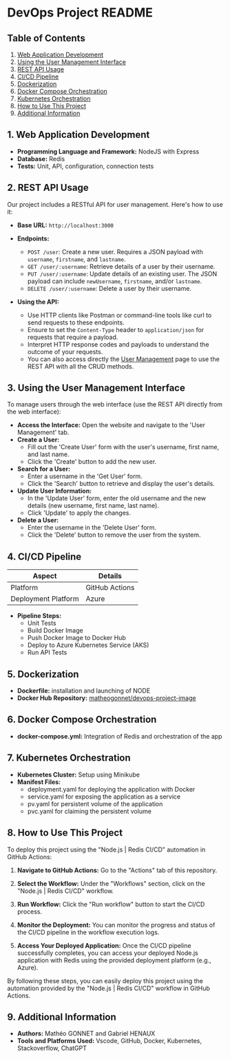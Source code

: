 # DevOps Project README

## Table of Contents
1. [Web Application Development](#1-web-application-development)
2. [Using the User Management Interface](#2-using-the-user-management-interface)
3. [REST API Usage](#3-rest-api-usage)
4. [CI/CD Pipeline](#2-cicd-pipeline)
5. [Dockerization](#3-dockerization)
6. [Docker Compose Orchestration](#4-docker-compose-orchestration)
7. [Kubernetes Orchestration](#5-kubernetes-orchestration)
8. [How to Use This Project](#how-to-use-this-project)
9. [Additional Information](#additional-information)

## 1. Web Application Development
- **Programming Language and Framework:** NodeJS with Express
- **Database:** Redis
- **Tests:** Unit, API, configuration, connection tests


## 2. REST API Usage
Our project includes a RESTful API for user management. Here's how to use it:

- **Base URL:** `http://localhost:3000`
- **Endpoints:**
  - `POST /user`: Create a new user. Requires a JSON payload with `username`, `firstname`, and `lastname`.
  - `GET /user/:username`: Retrieve details of a user by their username.
  - `PUT /user/:username`: Update details of an existing user. The JSON payload can include `newUsername`, `firstname`, and/or `lastname`.
  - `DELETE /user/:username`: Delete a user by their username.

- **Using the API:**
  - Use HTTP clients like Postman or command-line tools like curl to send requests to these endpoints.
  - Ensure to set the `Content-Type` header to `application/json` for requests that require a payload.
  - Interpret HTTP response codes and payloads to understand the outcome of your requests.
  - You can also access directly the [User Management](#2-using-the-user-management-interface) page to use the REST API with all the CRUD methods.


## 3. Using the User Management Interface
To manage users through the web interface (use the REST API directly from the web interface):

- **Access the Interface:** Open the website and navigate to the 'User Management' tab.
- **Create a User:** 
  - Fill out the 'Create User' form with the user's username, first name, and last name.
  - Click the 'Create' button to add the new user.
- **Search for a User:** 
  - Enter a username in the 'Get User' form.
  - Click the 'Search' button to retrieve and display the user's details.
- **Update User Information:** 
  - In the 'Update User' form, enter the old username and the new details (new username, first name, last name).
  - Click 'Update' to apply the changes.
- **Delete a User:** 
  - Enter the username in the 'Delete User' form.
  - Click the 'Delete' button to remove the user from the system.


## 4. CI/CD Pipeline

| Aspect                   | Details                                 |
|--------------------------|-----------------------------------------|
| Platform                 | GitHub Actions                          |
| Deployment Platform      | Azure                                   |

- **Pipeline Steps:** 
  - Unit Tests
  - Build Docker Image
  - Push Docker Image to Docker Hub
  - Deploy to Azure Kubernetes Service (AKS)
  - Run API Tests

## 5. Dockerization
- **Dockerfile:** installation and launching of NODE
- **Docker Hub Repository:** [matheogonnet/devops-project-image](https://hub.docker.com/r/matheogonnet/devops-project-image)

## 6. Docker Compose Orchestration
- **docker-compose.yml:** Integration of Redis and orchestration of the app

## 7. Kubernetes Orchestration
- **Kubernetes Cluster:** Setup using Minikube
- **Manifest Files:** 
  - deployment.yaml for deploying the application with Docker
  - service.yaml for exposing the application as a service
  - pv.yaml for persistent volume of the application
  - pvc.yaml for claiming the persistent volume

## 8. How to Use This Project

To deploy this project using the "Node.js | Redis CI/CD" automation in GitHub Actions:

1. **Navigate to GitHub Actions:** Go to the "Actions" tab of this repository.

2. **Select the Workflow:** Under the "Workflows" section, click on the "Node.js | Redis CI/CD" workflow.

3. **Run Workflow:** Click the "Run workflow" button to start the CI/CD process. 

4. **Monitor the Deployment:** You can monitor the progress and status of the CI/CD pipeline in the workflow execution logs.

5. **Access Your Deployed Application:** Once the CI/CD pipeline successfully completes, you can access your deployed Node.js application with Redis using the provided deployment platform (e.g., Azure).

By following these steps, you can easily deploy this project using the automation provided by the "Node.js | Redis CI/CD" workflow in GitHub Actions.

## 9. Additional Information
- **Authors:** Mathéo GONNET and Gabriel HENAUX
- **Tools and Platforms Used:** Vscode, GitHub, Docker, Kubernetes, Stackoverflow, ChatGPT
